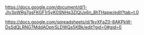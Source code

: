 https://docs.google.com/document/d/1-JIy3qWRg7gsFKGF1r5yK0SNHq3ZlQlJx6n_8hTHapw/edit?tab=t.0



https://docs.google.com/spreadsheets/d/1kvXFaZ0-8AKPkW-DsSdQLRNG7MddAOptrSLDWQs5KBk/edit?gid=0#gid=0